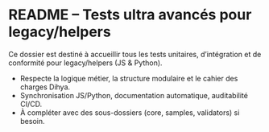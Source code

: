 # README – Tests ultra avancés pour legacy/helpers

Ce dossier est destiné à accueillir tous les tests unitaires, d’intégration et de conformité pour legacy/helpers (JS & Python).

- Respecte la logique métier, la structure modulaire et le cahier des charges Dihya.
- Synchronisation JS/Python, documentation automatique, auditabilité CI/CD.
- À compléter avec des sous-dossiers (core, samples, validators) si besoin.
